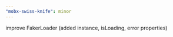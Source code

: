 ```yaml
---
"mobx-swiss-knife": minor
---
```


improve FakerLoader (added instance, isLoading, error properties)
